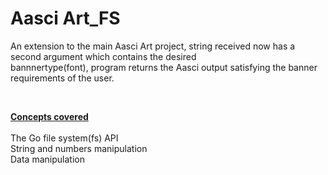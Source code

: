 # Aasci Art_FS

An extension to the main Aasci Art project, string received now has a second argument which contains the desired
</br>
bannnertype(font), program returns the Aasci output satisfying the banner requirements of the user.
</br>

</br>

<ins>**Concepts covered**</ins>
</br>
</br>
    The Go file system(fs) API
</br>
    String and numbers manipulation
    </br>
    Data manipulation
